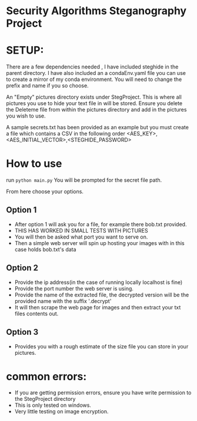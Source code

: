 Security Algorithms Steganography Project
====================


# SETUP:
There are a few dependencies needed , I have included steghide in the parent directory. I have also included an a condaEnv.yaml file you can use to create a mirror of my conda environment. You will need to change the prefix and name if you so choose.

An "Empty" pictures directory exists under StegProject. This is where all pictures you use to hide your text file in will be stored.
Ensure you delete the Deleteme file from within the pictures directory and add in the pictures you wish to use. 

A sample secrets.txt has been provided as an example but you must create a file which contains a CSV in the following
order
<AES_KEY>,<AES_INITIAL_VECTOR>,<STEGHIDE_PASSWORD>


# How to use
run `python main.py` You will be prompted for the secret file path. 

From here choose your options. 

## Option 1
- After option 1 will ask you for a file, for example there bob.txt provided. 
- THIS HAS WORKED IN SMALL TESTS WITH PICTURES 
- You will then be asked what port you want to serve on.
- Then a simple web server will spin up hosting your images with in this case holds bob.txt's data

## Option 2
- Provide the ip address(in the case of running locally localhost is fine)
- Provide the port number the web server is using.
- Provide the name of the extracted file, the decrypted version will be the provided name with the suffix '.decrypt' 
- It will then scrape the web page for images and then extract your txt files contents out.
 
## Option 3
- Provides you with a rough estimate of the size file you can store in your pictures.



# common errors:
- If you are getting permission errors, ensure you have write permission to the StegProject directory
- This is only tested on windows. 
- Very little testing on image encryption. 
